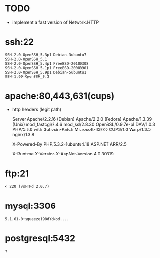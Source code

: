 # TODO
  - implement a fast version of Network.HTTP

# ssh:22

    SSH-2.0-OpenSSH_5.3p1 Debian-3ubuntu7
    SSH-2.0-OpenSSH_5.1
    SSH-2.0-OpenSSH_5.4p1 FreeBSD-20100308
    SSH-2.0-OpenSSH_5.1p1 FreeBSD-20080901
    SSH-2.0-OpenSSH_5.9p1 Debian-5ubuntu1
    SSH-1.99-OpenSSH_5.2
    
# apache:80,443,631(cups)
 - http headers (legit path)
 
    Server
      Apache/2.2.16 (Debian)
      Apache/2.2.0 (Fedora)
      Apache/1.3.39 (Unix) mod_fastcgi/2.4.6 mod_ssl/2.8.30 OpenSSL/0.9.7e-p1 DAV/1.0.3 PHP/5.3.6 with Suhosin-Patch
      Microsoft-IIS/7.0
      CUPS/1.6
      Warp/1.3.5
      nginx/1.3.8
       
    X-Powered-By
      PHP/5.3.2-1ubuntu4.18
      ASP.NET
      ARR/2.5
      
    X-Runtime
    X-Version
    X-AspNet-Version
      4.0.30319
    
# ftp:21

    < 220 (vsFTPd 2.0.7)
    
# mysql:3306

    5.1.61-0+squeeze198dYqNod....
    
# postgresql:5432

    ?
